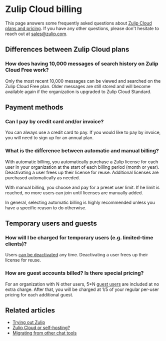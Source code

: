 # Zulip Cloud billing

This page answers some frequently asked questions about [Zulip Cloud plans and
pricing](https://zulip.com/plans). If you have any other questions, please don't hesitate to
reach out at sales@zulip.com.

## Differences between Zulip Cloud plans

### How does having 10,000 messages of search history on Zulip Cloud Free work?

Only the most recent 10,000 messages can be viewed and searched on the Zulip
Cloud Free plan. Older messages are still stored and will become available
again if the organization is upgraded to Zulip Cloud Standard.

## Payment methods

### Can I pay by credit card and/or invoice?

You can always use a credit card to pay. If you would like to pay by invoice,
you will need to sign up for an annual plan.

### What is the difference between automatic and manual billing?

With automatic billing, you automatically purchase a Zulip license
for each user in your organization at the start of each billing period
(month or year). Deactivating a user frees up their license for reuse.
Additional licenses are purchased automatically as needed.

With manual billing, you choose and pay for a preset user limit. If
he limit is reached, no more users can join until licenses are manually
added.

In general, selecting automatic billing is highly recommended unless you
have a specific reason to do otherwise.

## Temporary users and guests

### How will I be charged for temporary users (e.g. limited-time clients)?

Users [can be
deactivated](/help/deactivate-or-reactivate-a-user#deactivate-ban-a-user) any
time. Deactivating a user frees up their license for reuse.

### How are guest accounts billed? Is there special pricing?

For an organization with N other users, 5*N [guest
users](/help/roles-and-permissions) are included at no extra charge. After that,
you will be charged at 1/5 of your regular per-user pricing for each additional
guest.

## Related articles

* [Trying out Zulip](/help/trying-out-zulip)
* [Zulip Cloud or self-hosting?](/help/zulip-cloud-or-self-hosting)
* [Migrating from other chat tools](/help/migrating-from-other-chat-tools)
